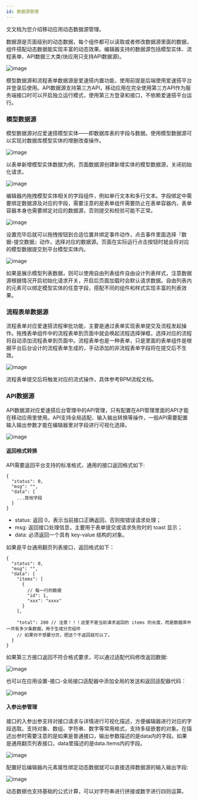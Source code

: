 ```yaml
---
id: 数据源管理
---
```

文文档为您介绍移动应用动态数据源管理。

数据源是页面级别的动态数据，每个组件都可以读取或者修改数据源里面的数据，组件搭配动态数据能实现丰富的动态效果。编辑器支持的数据源包括模型实体、流程表单、API数据三大类(快应用只支持API数据源)。

![image](/img/移动应用/编辑器/数据源管理/data-01.jpg)

模型数据源和流程表单数据源是爱速搭内置功能，使用前提是后端使用爱速搭平台并登录后使用。API数据源支持第三方API，移动应用在完全使用第三方API作为服务端接口时可以开启独立运行模式，使用第三方登录和接口，不依赖爱速搭平台运行。


### 模型数据源

模型数据源对应爱速搭模型实体——即数据库表的字段与数据。使用模型数据源可以实现对数据库模型实体的增删改查操作。

![image](/img/移动应用/编辑器/数据源管理/data-02.jpg)
 
以表单新增模型实体数据为例，页面数据源创建新增实体的模型数据源，关闭初始化请求。

![image](/img/移动应用/编辑器/数据源管理/data-03.jpg)

编辑器内拖拽模型实体相关的字段组件，例如单行文本和多行文本。字段绑定中需要绑定数据源及对应的字段，需要注意的是表单组件需要防止在表单容器内，表单容器本身也需要绑定对应的数据源，否则提交和校验可能不正常。

![image](/img/移动应用/编辑器/数据源管理/data-04.jpg)

设置完毕后就可以拖拽按钮到合适位置并绑定事件动作，点击事件里面选择『数据-提交数据』动作，选择对应的数据源。页面在实际运行点击按钮时就会将对应的模型数据提交到平台模型实体内。

![image](/img/移动应用/编辑器/数据源管理/data-05.jpg)


如果是展示模型列表数据，则可以使用自由列表组件自由设计列表样式，注意数据源根据情况开启初始化请求开关，开启后页面加载时会默认请求数据。自由列表内的元素可以绑定模型实体的任意字段，搭配不同的组件和样式实现丰富的列表效果。


### 流程表单数据源

流程表单对应爱速搭流程审批功能，主要是通过表单实现表单提交及流程发起操作。拖拽表单组件中的流程表单到页面中就会唤起流程选择弹框，选择对应的流程将自动添加流程表单到页面中。流程表单也是一种表单，只是里面的表单组件是根据平台后台设计的流程表单生成的，手动添加的非流程表单字段将在提交后不生效。

![image](/img/移动应用/编辑器/数据源管理/data-06.jpg)

流程表单提交后将触发对应的流式操作，具体参考BPM流程文档。

### API数据源

API数据源对应爱速搭后台管理中的API管理，只有配置在API管理里面的API才能在移动应用里使用。API支持全局适配、输入输出转换等操作，一般API需要配置输入输出参数才能在编辑器里对字段进行可视化选择。

![image](/img/移动应用/编辑器/数据源管理/data-07.jpg)

#### 返回格式转换

API需要返回平台支持的标准格式，通用的接口返回格式如下:

```
{
  "status": 0,
  "msg": "",
  "data": {
    ...其他字段
  }
}
```

 - status: 返回 0，表示当前接口正确返回，否则按错误请求处理；
 - msg: 返回接口处理信息，主要用于表单提交或请求失败时的 toast 显示；
 - data: 必须返回一个具有 key-value 结构的对象。

如果是平台通用翻页列表接口，返回格式如下：

```
{
  "status": 0,
  "msg": "",
  "data": {
    "items": [
      {
        // 每一行的数据
        "id": 1,
        "xxx": "xxxx"
      }
    ],

    "total": 200 // 注意！！！这里不是当前请求返回的 items 的长度，而是数据库中一共有多少条数据，用于生成分页组件
    // 如果你不想要分页，把这个不返回就可以了。
  }
}
```

如果第三方接口返回不符合格式要求，可以通过适配代码修改返回数据:

![image](/img/移动应用/编辑器/数据源管理/data-08.jpg)

也可以在应用设置-接口-全局接口适配器中添加全局的发送和返回适配器代码：

![image](/img/移动应用/编辑器/数据源管理/data-09.jpg)

#### 入参出参管理

接口的入参出参支持对接口请求与详情进行可视化描述，方便编辑器进行对应的字段选取。支持对象、数组、字符串、数字等常用格式，支持多级嵌套的对象。在描述出参时需要注意的是如果是普通接口，输出参数描述的是data内的字段。如果是通用翻页列表接口，data里描述的是data.items内的字段。


![image](/img/移动应用/编辑器/数据源管理/data-10.jpg)

配置好后编辑器内元素属性绑定动态数据就可以直接选择数据源的输入输出字段:

![image](/img/移动应用/编辑器/数据源管理/data-11.jpg)

动态数据也支持基础的公式计算，可以对字符串进行拼接或数字进行四则运算。